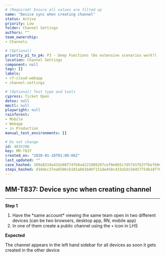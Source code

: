```yaml
---
# (Required) Ensure all values are filled up
name: "Device sync when creating channel"
status: Active
priority: Low
folder: Channel Settings
authors: ""
team_ownership: 
- Channels

# (Optional)
priority_p1_to_p4: P3 - Deep Functions (Do extensive scenarios work?)
location: Channel Settings
component: null
tags: []
labels: 
- rf-cloud-webapp
- channel-settings

# (Optional) Test type and tools
cypress: Ticket Open
detox: null
mmctl: null
playwright: null
rainforest: 
- Mobile
- Webapp
- in Production
manual_test_environments: []

# Do not change
id: 4035706
key: MM-T837
created_on: "2020-01-18T01:00:06Z"
last_updated: ""
case_hashed: 109a8319a432e80f74f68a4221988297cef0e865c7d5741f637fbef60dc00b2661dfbc83a3e4c2b0b970e67a6f6632e0
steps_hashed: d18dec37ea6506cb181a663bd6f151de458c433a5dc58457754b18770a6097ec2b900f51c3a59ae335dd725a74cf0894
---
```


<!-- (Auto-generated) Based on frontmatter's "key" and "name" -->

## MM-T837: Device sync when creating channel

---

**Step 1**

1. Have the \*same account\* viewing the same team open in two different devices (can be two browsers, desktop app, RN, mobile app)
2. In one of them create a public channel using the `+` icon in LHS

**Expected**

The channel appears in the left hand sidebar for all devices as soon it gets created in the other device
